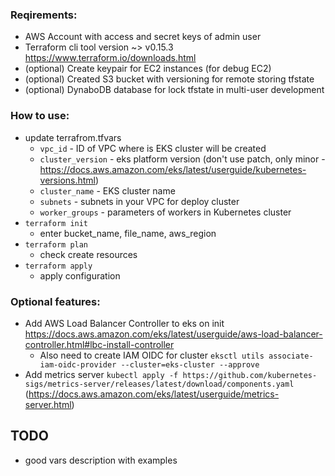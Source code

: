 ### Reqirements:
- AWS Account with access and secret keys of admin user
- Terraform cli tool version ~> v0.15.3 https://www.terraform.io/downloads.html
- (optional) Create keypair for EC2 instances (for debug EC2)
- (optional) Created S3 bucket with versioning for remote storing tfstate
- (optional) DynaboDB database for lock tfstate in multi-user development

### How to use:
- update terrafrom.tfvars
  - `vpc_id` - ID of VPC where is EKS cluster will be created
  - `cluster_version` - eks platform version (don't use patch, only minor - https://docs.aws.amazon.com/eks/latest/userguide/kubernetes-versions.html)
  - `cluster_name` - EKS cluster name
  - `subnets` - subnets in your VPC for deploy cluster
  - `worker_groups` - parameters of workers in Kubernetes cluster
- `terraform init`
  - enter bucket_name, file_name, aws_region
- `terraform plan`
  - check create resources
- `terraform apply`
  - apply configuration

### Optional features:
* Add AWS Load Balancer Controller to eks on init https://docs.aws.amazon.com/eks/latest/userguide/aws-load-balancer-controller.html#lbc-install-controller
  * Also need to create IAM OIDC for cluster `eksctl utils associate-iam-oidc-provider --cluster=eks-cluster --approve`
* Add metrics server `kubectl apply -f https://github.com/kubernetes-sigs/metrics-server/releases/latest/download/components.yaml` (https://docs.aws.amazon.com/eks/latest/userguide/metrics-server.html)

## TODO
- good vars description with examples
